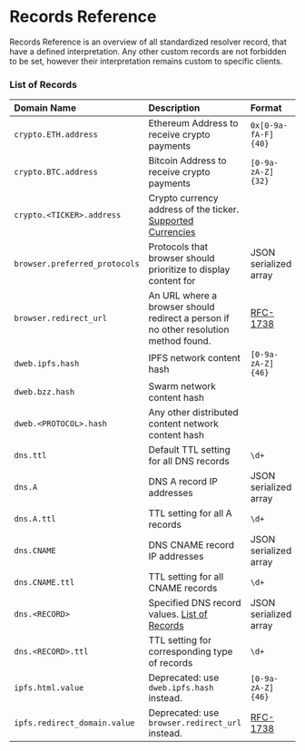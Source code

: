 # Records Reference



Records Reference is an overview of all standardized resolver record, that have a defined interpretation. Any other custom records are not forbidden to be set, however their interpretation remains custom to specific clients.

### List of Records

| Domain Name | Description | Format | Example | Docs |
| :--- | :--- | :--- | :--- | :--- |
| `crypto.ETH.address` | Ethereum Address to receive crypto payments | `0x[0-9a-fA-F]{40}` | `0x0f4a10a4f46c288cea365fcf45cccf0e9d901b94` | [Link](https://github.com/unstoppabledomains/dot-crypto/blob/master/ARCHITECTURE.md#crypto-payments) |
| `crypto.BTC.address` | Bitcoin Address to receive crypto payments | `[0-9a-zA-Z]{32}` | `1Nb7Mt1EqUqxxrAdmefUovS7aTgMUf2A6m` | [Link](https://github.com/unstoppabledomains/dot-crypto/blob/master/ARCHITECTURE.md#crypto-payments) |
| `crypto.<TICKER>.address` | Crypto currency address of the ticker. [Supported Currencies](https://github.com/crypti/cryptocurrencies) |  |  | [Link](https://github.com/unstoppabledomains/dot-crypto/blob/master/ARCHITECTURE.md#crypto-payments) |
| `browser.preferred_protocols` | Protocols that browser should prioritize to display content for | JSON serialized array | `["ipfs","http"]` | [Link](https://github.com/unstoppabledomains/dot-crypto/blob/master/BROWSER_RESOLUTION_HOWTO.md) |
| `browser.redirect_url` | An URL where a browser should redirect a person if no other resolution method found. | [RFC-1738](https://tools.ietf.org/html/rfc1738) | `http://example.com/home.html` | [Link](https://github.com/unstoppabledomains/dot-crypto/blob/master/BROWSER_RESOLUTION_HOWTO.md) |
| `dweb.ipfs.hash` | IPFS network content hash | `[0-9a-zA-Z]{46}` | `QmVaAtQbi3EtsfpKoLzALm6vXphdi2KjMgxEDKeGg6wHvK` | [Link](https://github.com/unstoppabledomains/dot-crypto/blob/master/BROWSER_RESOLUTION_HOWTO.md) |
| `dweb.bzz.hash` | Swarm network content hash |  |  | [Link](https://github.com/unstoppabledomains/dot-crypto/blob/master/BROWSER_RESOLUTION_HOWTO.md) |
| `dweb.<PROTOCOL>.hash` | Any other distributed content network content hash |  |  | [Link](https://github.com/unstoppabledomains/dot-crypto/blob/master/BROWSER_RESOLUTION_HOWTO.md) |
| `dns.ttl` | Default TTL setting for all DNS records | `\d+` | `128` | [Link](https://github.com/unstoppabledomains/dot-crypto/blob/master/ARCHITECTURE.md#dns-records) |
| `dns.A` | DNS A record IP addresses | JSON serialized array | `["10.0.0.1","10.0.0.2"]` | [Link](https://github.com/unstoppabledomains/dot-crypto/blob/master/ARCHITECTURE.md#dns-records) |
| `dns.A.ttl` | TTL setting for all A records | `\d+` | `128` | [Link](https://github.com/unstoppabledomains/dot-crypto/blob/master/ARCHITECTURE.md#dns-records) |
| `dns.CNAME` | DNS CNAME record IP addresses | JSON serialized array | `["example.com."]` | [Link](https://github.com/unstoppabledomains/dot-crypto/blob/master/ARCHITECTURE.md#dns-records) |
| `dns.CNAME.ttl` | TTL setting for all CNAME records | `\d+` | `128` | [Link](https://github.com/unstoppabledomains/dot-crypto/blob/master/ARCHITECTURE.md#dns-records) |
| `dns.<RECORD>` | Specified DNS record values. [List of Records](https://en.wikipedia.org/wiki/List_of_DNS_record_types) | JSON serialized array |  | [Link](https://github.com/unstoppabledomains/dot-crypto/blob/master/ARCHITECTURE.md#dns-records) |
| `dns.<RECORD>.ttl` | TTL setting for corresponding type of records | `\d+` | `164` | [Link](https://github.com/unstoppabledomains/dot-crypto/blob/master/ARCHITECTURE.md#dns-records) |
| `ipfs.html.value` | Deprecated: use `dweb.ipfs.hash` instead. | `[0-9a-zA-Z]{46}` | `QmVaAtQbi3EtsfpKoLzALm6vXphdi2KjMgxEDKeGg6wHvK` | [Link](https://github.com/unstoppabledomains/dot-crypto/blob/master/BROWSER_RESOLUTION_HOWTO.md) |
| `ipfs.redirect_domain.value` | Deprecated: use `browser.redirect_url` instead. | [RFC-1738](https://tools.ietf.org/html/rfc1738) | `http://example.com/home.html` | [Link](https://github.com/unstoppabledomains/dot-crypto/blob/master/BROWSER_RESOLUTION_HOWTO.md) |



